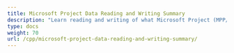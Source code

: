 ```yaml
---
title: Microsoft Project Data Reading and Writing Summary
description: "Learn reading and writing of what Microsoft Project (MPP/XML) properties is supported by Aspose.Tasks for C++."
type: docs
weight: 70
url: /cpp/microsoft-project-data-reading-and-writing-summary/
---
```

